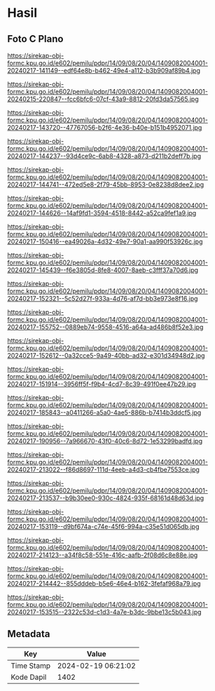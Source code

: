 # Hasil

## Foto C Plano

https://sirekap-obj-formc.kpu.go.id/e602/pemilu/pdpr/14/09/08/20/04/1409082004001-20240217-141149--edf64e8b-b462-49e4-a112-b3b909af89b4.jpg

https://sirekap-obj-formc.kpu.go.id/e602/pemilu/pdpr/14/09/08/20/04/1409082004001-20240215-220847--fcc6bfc6-07cf-43a9-8812-20fd3da57565.jpg

https://sirekap-obj-formc.kpu.go.id/e602/pemilu/pdpr/14/09/08/20/04/1409082004001-20240217-143720--47767056-b2f6-4e36-b40e-b151b4952071.jpg

https://sirekap-obj-formc.kpu.go.id/e602/pemilu/pdpr/14/09/08/20/04/1409082004001-20240217-144237--93d4ce9c-6ab8-4328-a873-d211b2deff7b.jpg

https://sirekap-obj-formc.kpu.go.id/e602/pemilu/pdpr/14/09/08/20/04/1409082004001-20240217-144741--472ed5e8-2f79-45bb-8953-0e8238d8dee2.jpg

https://sirekap-obj-formc.kpu.go.id/e602/pemilu/pdpr/14/09/08/20/04/1409082004001-20240217-144626--14af9fd1-3594-4518-8442-a52ca9fef1a9.jpg

https://sirekap-obj-formc.kpu.go.id/e602/pemilu/pdpr/14/09/08/20/04/1409082004001-20240217-150416--ea49026a-4d32-49e7-90a1-aa990f53926c.jpg

https://sirekap-obj-formc.kpu.go.id/e602/pemilu/pdpr/14/09/08/20/04/1409082004001-20240217-145439--f6e3805d-8fe8-4007-8aeb-c3fff37a70d6.jpg

https://sirekap-obj-formc.kpu.go.id/e602/pemilu/pdpr/14/09/08/20/04/1409082004001-20240217-152321--5c52d27f-933a-4d76-af7d-bb3e973e8f16.jpg

https://sirekap-obj-formc.kpu.go.id/e602/pemilu/pdpr/14/09/08/20/04/1409082004001-20240217-155752--0889eb74-9558-4516-a64a-ad486b8f52e3.jpg

https://sirekap-obj-formc.kpu.go.id/e602/pemilu/pdpr/14/09/08/20/04/1409082004001-20240217-152612--0a32cce5-9a49-40bb-ad32-e301d34948d2.jpg

https://sirekap-obj-formc.kpu.go.id/e602/pemilu/pdpr/14/09/08/20/04/1409082004001-20240217-151914--3956ff5f-f9b4-4cd7-8c39-491f0ee47b29.jpg

https://sirekap-obj-formc.kpu.go.id/e602/pemilu/pdpr/14/09/08/20/04/1409082004001-20240217-185843--a0411266-a5a0-4ae5-886b-b7414b3ddcf5.jpg

https://sirekap-obj-formc.kpu.go.id/e602/pemilu/pdpr/14/09/08/20/04/1409082004001-20240217-190956--7a966670-43f0-40c6-8d72-1e53299badfd.jpg

https://sirekap-obj-formc.kpu.go.id/e602/pemilu/pdpr/14/09/08/20/04/1409082004001-20240217-213022--f86d8697-111d-4eeb-a4d3-cb4fbe7553ce.jpg

https://sirekap-obj-formc.kpu.go.id/e602/pemilu/pdpr/14/09/08/20/04/1409082004001-20240217-213537--b9b30ee0-930c-4824-935f-68161d48d63d.jpg

https://sirekap-obj-formc.kpu.go.id/e602/pemilu/pdpr/14/09/08/20/04/1409082004001-20240217-153119--d9bf674a-c74e-45f6-994a-c35e51d065db.jpg

https://sirekap-obj-formc.kpu.go.id/e602/pemilu/pdpr/14/09/08/20/04/1409082004001-20240217-214123--a34f8c58-551e-416c-aafb-2f08d6c8e88e.jpg

https://sirekap-obj-formc.kpu.go.id/e602/pemilu/pdpr/14/09/08/20/04/1409082004001-20240217-214442--855dddeb-b5e6-46e4-b162-3fefaf968a79.jpg

https://sirekap-obj-formc.kpu.go.id/e602/pemilu/pdpr/14/09/08/20/04/1409082004001-20240217-153515--2322c53d-c1d3-4a7e-b3dc-9bbe13c5b043.jpg


## Metadata

| Key        | Value               |
| ---------- | ------------------- |
| Time Stamp | 2024-02-19 06:21:02 |
| Kode Dapil | 1402                |



